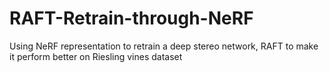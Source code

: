 # RAFT-Retrain-through-NeRF
Using NeRF representation to retrain a deep stereo network, RAFT to make it perform better on Riesling vines dataset
